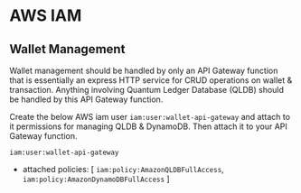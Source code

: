 # AWS IAM

## Wallet Management

Wallet management should be handled by only an API Gateway function that is essentially an express HTTP service for CRUD operations on wallet & transaction. Anything involving Quantum Ledger Database (QLDB) should be handled by this API Gateway function.

Create the below AWS iam user `iam:user:wallet-api-gateway` and attach to it permissions for managing QLDB & DynamoDB. Then attach it to your API Gateway function.

`iam:user:wallet-api-gateway`
- attached policies: [
  `iam:policy:AmazonQLDBFullAccess`,
  `iam:policy:AmazonDynamoDBFullAccess`
  ]
